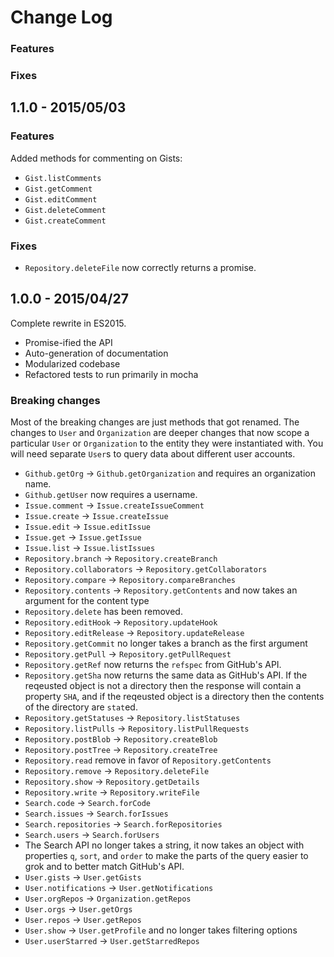 # Change Log

### Features

### Fixes

## 1.1.0 - 2015/05/03
### Features
Added methods for commenting on Gists:
* `Gist.listComments`
* `Gist.getComment`
* `Gist.editComment`
* `Gist.deleteComment`
* `Gist.createComment`

### Fixes
* `Repository.deleteFile` now correctly returns a promise.

## 1.0.0 - 2015/04/27
Complete rewrite in ES2015.

* Promise-ified the API
* Auto-generation of documentation
* Modularized codebase
* Refactored tests to run primarily in mocha

### Breaking changes
Most of the breaking changes are just methods that got renamed. The changes to `User` and `Organization` are deeper
changes that now scope a particular `User` or `Organization` to the entity they were instantiated with. You will need
separate `User`s to query data about different user accounts.

* `Github.getOrg` → `Github.getOrganization` and requires an organization name.
* `Github.getUser` now requires a username.
* `Issue.comment` → `Issue.createIssueComment`
* `Issue.create` → `Issue.createIssue`
* `Issue.edit` → `Issue.editIssue`
* `Issue.get` → `Issue.getIssue`
* `Issue.list` → `Issue.listIssues`
* `Repository.branch` → `Repository.createBranch`
* `Repository.collaborators` → `Repository.getCollaborators`
* `Repository.compare` → `Repository.compareBranches`
* `Repository.contents` → `Repository.getContents` and now takes an argument for the content type
* `Repository.delete` has been removed.
* `Repository.editHook` → `Repository.updateHook`
* `Repository.editRelease` → `Repository.updateRelease`
* `Repository.getCommit` no longer takes a branch as the first argument
* `Repository.getPull` → `Repository.getPullRequest`
* `Repository.getRef` now returns the `refspec` from GitHub's API.
* `Repository.getSha` now returns the same data as GitHub's API. If the reqeusted object is not a directory then the
   response will contain a property `SHA`, and if the reqeusted object is a directory then the contents of the directory
   are `stat`ed.
* `Repository.getStatuses` → `Repository.listStatuses`
* `Repository.listPulls` → `Repository.listPullRequests`
* `Repository.postBlob` → `Repository.createBlob`
* `Repository.postTree` → `Repository.createTree`
* `Repository.read` remove in favor of `Repository.getContents`
* `Repository.remove` → `Repository.deleteFile`
* `Repository.show` → `Repository.getDetails`
* `Repository.write` → `Repository.writeFile`
* `Search.code` → `Search.forCode`
* `Search.issues` → `Search.forIssues`
* `Search.repositories` → `Search.forRepositories`
* `Search.users` → `Search.forUsers`
* The Search API no longer takes a string, it now takes an object with properties `q`, `sort`, and `order` to make the
   parts of the query easier to grok and to better match GitHub's API.
* `User.gists` → `User.getGists`
* `User.notifications` → `User.getNotifications`
* `User.orgRepos` → `Organization.getRepos`
* `User.orgs` → `User.getOrgs`
* `User.repos` → `User.getRepos`
* `User.show` → `User.getProfile` and no longer takes filtering options
* `User.userStarred` → `User.getStarredRepos`
